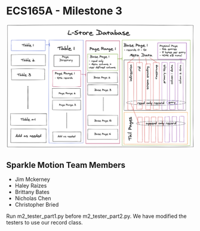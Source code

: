 # ECS165A - Milestone 3

![](miscellaneous/l-store.png)

## Sparkle Motion Team Members
- Jim Mckerney
- Haley Raizes
- Brittany Bates
- Nicholas Chen
- Christopher Bried

Run m2_tester_part1.py before m2_tester_part2.py. We have modified the testers to use our record class.